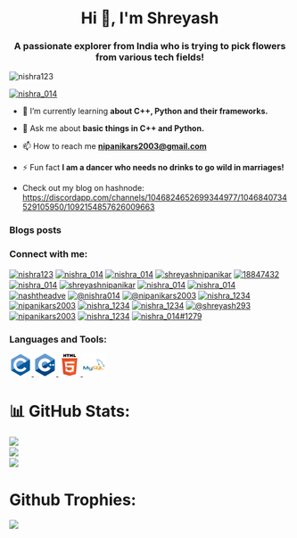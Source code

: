 <h1 align="center">Hi 👋, I'm Shreyash</h1>
<h3 align="center">A passionate explorer from India who is trying to pick flowers from various tech fields!</h3>

<p align="left"> <img src="https://komarev.com/ghpvc/?username=nishra123&label=Profile%20views&color=0e75b6&style=flat" alt="nishra123" /> </p>


<p align="left"> <a href="https://twitter.com/nishra_014" target="blank"><img src="https://img.shields.io/twitter/follow/nishra_014?logo=twitter&style=for-the-badge" alt="nishra_014" /></a> </p>

- 🌱 I’m currently learning **about C++, Python and their frameworks.**

- 💬 Ask me about **basic things in C++ and Python.**

- 📫 How to reach me **nipanikars2003@gmail.com**

- ⚡ Fun fact **I am a dancer who needs no drinks to go wild in marriages!**

- Check out my blog on hashnode: https://discordapp.com/channels/1046824652699344977/1046840734529105950/1092154857626009663 

### Blogs posts
<!-- BLOG-POST-LIST:START -->
<!-- BLOG-POST-LIST:END -->

<h3 align="left">Connect with me:</h3>
<p align="left">
<a href="https://codepen.io/nishra123" target="blank"><img align="center" src="https://raw.githubusercontent.com/rahuldkjain/github-profile-readme-generator/master/src/images/icons/Social/codepen.svg" alt="nishra123" height="30" width="40" /></a>
<a href="https://dev.to/nishra_014" target="blank"><img align="center" src="https://raw.githubusercontent.com/rahuldkjain/github-profile-readme-generator/master/src/images/icons/Social/devto.svg" alt="nishra_014" height="30" width="40" /></a>
<a href="https://twitter.com/nishra_014" target="blank"><img align="center" src="https://raw.githubusercontent.com/rahuldkjain/github-profile-readme-generator/master/src/images/icons/Social/twitter.svg" alt="nishra_014" height="30" width="40" /></a>
<a href="https://linkedin.com/in/shreyashnipanikar" target="blank"><img align="center" src="https://raw.githubusercontent.com/rahuldkjain/github-profile-readme-generator/master/src/images/icons/Social/linked-in-alt.svg" alt="shreyashnipanikar" height="30" width="40" /></a>
<a href="https://stackoverflow.com/users/18847432" target="blank"><img align="center" src="https://raw.githubusercontent.com/rahuldkjain/github-profile-readme-generator/master/src/images/icons/Social/stack-overflow.svg" alt="18847432" height="30" width="40" /></a>
<a href="https://codesandbox.com/nishra_014" target="blank"><img align="center" src="https://raw.githubusercontent.com/rahuldkjain/github-profile-readme-generator/master/src/images/icons/Social/codesandbox.svg" alt="nishra_014" height="30" width="40" /></a>
<a href="https://kaggle.com/shreyashnipanikar" target="blank"><img align="center" src="https://raw.githubusercontent.com/rahuldkjain/github-profile-readme-generator/master/src/images/icons/Social/kaggle.svg" alt="shreyashnipanikar" height="30" width="40" /></a>
<a href="https://instagram.com/nishra_014" target="blank"><img align="center" src="https://raw.githubusercontent.com/rahuldkjain/github-profile-readme-generator/master/src/images/icons/Social/instagram.svg" alt="nishra_014" height="30" width="40" /></a>
<a href="https://dribbble.com/nishra_014" target="blank"><img align="center" src="https://raw.githubusercontent.com/rahuldkjain/github-profile-readme-generator/master/src/images/icons/Social/dribbble.svg" alt="nishra_014" height="30" width="40" /></a>
<a href="https://www.behance.net/nashtheadve" target="blank"><img align="center" src="https://raw.githubusercontent.com/rahuldkjain/github-profile-readme-generator/master/src/images/icons/Social/behance.svg" alt="nashtheadve" height="30" width="40" /></a>
<a href="https://hashnode.com/@nishra014" target="blank"><img align="center" src="https://raw.githubusercontent.com/rahuldkjain/github-profile-readme-generator/master/src/images/icons/Social/hashnode.svg" alt="@nishra014" height="30" width="40" /></a>
<a href="https://medium.com/@nipanikars2003" target="blank"><img align="center" src="https://raw.githubusercontent.com/rahuldkjain/github-profile-readme-generator/master/src/images/icons/Social/medium.svg" alt="@nipanikars2003" height="30" width="40" /></a>
<a href="https://www.codechef.com/users/nishra_1234" target="blank"><img align="center" src="https://cdn.jsdelivr.net/npm/simple-icons@3.1.0/icons/codechef.svg" alt="nishra_1234" height="30" width="40" /></a>
<a href="https://www.hackerrank.com/nipanikars2003" target="blank"><img align="center" src="https://raw.githubusercontent.com/rahuldkjain/github-profile-readme-generator/master/src/images/icons/Social/hackerrank.svg" alt="nipanikars2003" height="30" width="40" /></a>
<a href="https://codeforces.com/profile/nishra_1234" target="blank"><img align="center" src="https://raw.githubusercontent.com/rahuldkjain/github-profile-readme-generator/master/src/images/icons/Social/codeforces.svg" alt="nishra_1234" height="30" width="40" /></a>
<a href="https://www.leetcode.com/nishra_1234" target="blank"><img align="center" src="https://raw.githubusercontent.com/rahuldkjain/github-profile-readme-generator/master/src/images/icons/Social/leet-code.svg" alt="nishra_1234" height="30" width="40" /></a>
<a href="https://www.hackerearth.com/@shreyash293" target="blank"><img align="center" src="https://raw.githubusercontent.com/rahuldkjain/github-profile-readme-generator/master/src/images/icons/Social/hackerearth.svg" alt="@shreyash293" height="30" width="40" /></a>
<a href="https://auth.geeksforgeeks.org/user/nipanikars2003" target="blank"><img align="center" src="https://raw.githubusercontent.com/rahuldkjain/github-profile-readme-generator/master/src/images/icons/Social/geeks-for-geeks.svg" alt="nipanikars2003" height="30" width="40" /></a>
<a href="https://www.topcoder.com/members/nishra_1234" target="blank"><img align="center" src="https://raw.githubusercontent.com/rahuldkjain/github-profile-readme-generator/master/src/images/icons/Social/topcoder.svg" alt="nishra_1234" height="30" width="40" /></a>
<a href="https://discord.gg/nishra_014#1279" target="blank"><img align="center" src="https://raw.githubusercontent.com/rahuldkjain/github-profile-readme-generator/master/src/images/icons/Social/discord.svg" alt="nishra_014#1279" height="30" width="40" /></a>
</p>

<h3 align="left">Languages and Tools:</h3>
<p align="left"> <a href="https://www.cprogramming.com/" target="_blank" rel="noreferrer"> <img src="https://raw.githubusercontent.com/devicons/devicon/master/icons/c/c-original.svg" alt="c" width="40" height="40"/> </a> <a href="https://www.w3schools.com/cpp/" target="_blank" rel="noreferrer"> <img src="https://raw.githubusercontent.com/devicons/devicon/master/icons/cplusplus/cplusplus-original.svg" alt="cplusplus" width="40" height="40"/> </a> <a href="https://www.w3.org/html/" target="_blank" rel="noreferrer"> <img src="https://raw.githubusercontent.com/devicons/devicon/master/icons/html5/html5-original-wordmark.svg" alt="html5" width="40" height="40"/> </a> <a href="https://www.mysql.com/" target="_blank" rel="noreferrer"> <img src="https://raw.githubusercontent.com/devicons/devicon/master/icons/mysql/mysql-original-wordmark.svg" alt="mysql" width="40" height="40"/> </a> </p>

# 📊 GitHub Stats:
![](https://github-readme-stats.vercel.app/api?username=nishra123&theme=tokyonight&hide_border=false&include_all_commits=true&count_private=true)<br/>
![](https://github-readme-streak-stats.herokuapp.com/?user=nishra123&theme=tokyonight&hide_border=false)<br/>
![](https://github-readme-stats.vercel.app/api/top-langs/?username=nishra123&theme=tokyonight&hide_border=false&include_all_commits=true&count_private=true&layout=compact)
# Github Trophies:
![](https://github-profile-trophy.vercel.app/?username=nishra123&theme=radical&no-frame=false&no-bg=true&margin-w=4)
